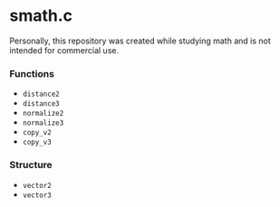 # smath.c
Personally, this repository was created while studying math and is not intended for commercial use.

### Functions
- `distance2`
- `distance3`
- `normalize2`
- `normalize3`
- `copy_v2`
- `copy_v3`

### Structure
- `vector2`
- `vector3`
